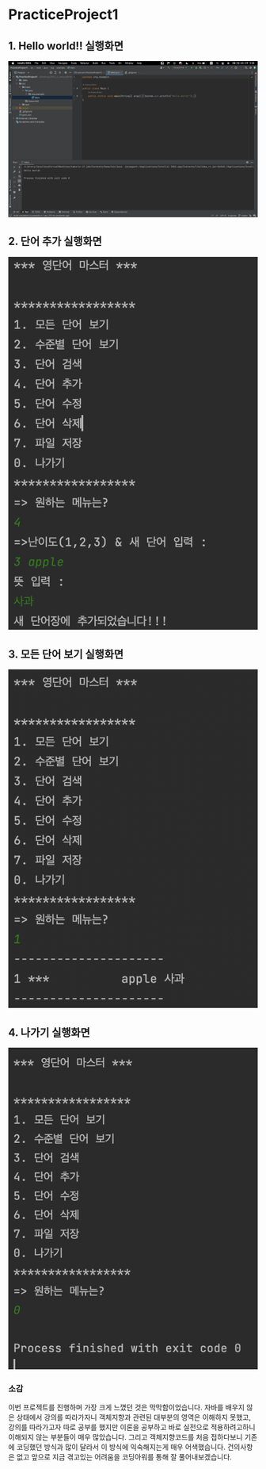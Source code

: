 # PracticeProject1


## 1. Hello world!! 실행화면

<img src = 'https://github.com/AlwaysEden/PracticeProject1/blob/master/screenshot/%EC%B2%AB%20%EC%8B%A4%ED%96%89%ED%99%94%EB%A9%B4%20%EC%BA%A1%EC%B3%90.png?raw=true'>

## 2. 단어 추가 실행화면

<img src = 'https://github.com/AlwaysEden/PracticeProject1/blob/master/screenshot/%E1%84%83%E1%85%A1%E1%86%AB%E1%84%8B%E1%85%A5%20%E1%84%8E%E1%85%AE%E1%84%80%E1%85%A1%20%E1%84%89%E1%85%B5%E1%86%AF%E1%84%92%E1%85%A2%E1%86%BC%E1%84%92%E1%85%AA%E1%84%86%E1%85%A7%E1%86%AB.png?raw=true'>

## 3. 모든 단어 보기 실행화면
<img src = 'https://github.com/AlwaysEden/PracticeProject1/blob/master/screenshot/%E1%84%86%E1%85%A9%E1%84%83%E1%85%B3%E1%86%AB%20%E1%84%83%E1%85%A1%E1%86%AB%E1%84%8B%E1%85%A5%E1%84%87%E1%85%A9%E1%84%80%E1%85%B5%20%E1%84%89%E1%85%B5%E1%86%AF%E1%84%92%E1%85%A2%E1%86%BC%E1%84%92%E1%85%AA%E1%84%86%E1%85%A7%E1%86%AB.png?raw=true'>

## 4. 나가기 실행화면
<img src = 'https://github.com/AlwaysEden/PracticeProject1/blob/master/screenshot/%E1%84%89%E1%85%B3%E1%84%8F%E1%85%B3%E1%84%85%E1%85%B5%E1%86%AB%E1%84%89%E1%85%A3%E1%86%BA%202022-09-07%20%E1%84%8B%E1%85%A9%E1%84%92%E1%85%AE%201.08.29.png?raw=true'>

### 소감
이번 프로젝트를 진행하며 가장 크게 느꼈던 것은 막막함이었습니다. 자바를 배우지 않은 상태에서 강의를 따라가자니 객체지향과 관련된 대부분의 영역은 이해하지 못했고, 강의를 따라가고자 따로 공부를 했지만 이론을 공부하고 바로 실전으로 적용하려고하니 이해되지 않는 부분들이 매우 많았습니다. 그리고 객체지향코드를 처음 접하다보니 기존에 코딩했던 방식과 많이 달라서 이 방식에 익숙해지는게 매우 어색했습니다.
건의사항은 없고 앞으로 지금 겪고있는 어려움을 코딩아워를 통해 잘 풀어내보겠습니다.
